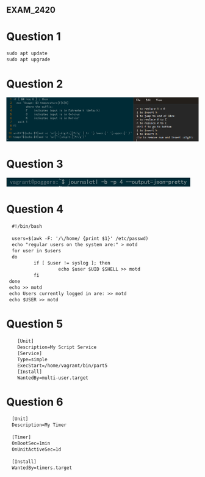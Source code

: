 ## EXAM_2420

# Question 1
```
sudo apt update
sudo apt upgrade
```

# Question 2
![question2](./images/question2.png)

# Question 3
![question3](./images/question3.png)
# Question 4
```
  #!/bin/bash
  
  users=$(awk -F: '/\/home/ {print $1}' /etc/passwd)
  echo "regular users on the system are:" > motd
  for user in $users
  do
          if [ $user != syslog ]; then
                   echo $user $UID $SHELL >> motd
          fi
 done
 echo >> motd
 echo Users currently logged in are: >> motd
 echo $USER >> motd
 ```
# Question 5
```
    [Unit]
    Description=My Script Service
    [Service]
    Type=simple
    ExecStart=/home/vagrant/bin/part5
    [Install]
    WantedBy=multi-user.target
```

# Question 6
```
  [Unit]
  Description=My Timer
  
  [Timer]
  OnBootSec=1min
  OnUnitActiveSec=1d
  
  [Install]
  WantedBy=timers.target
                       
```